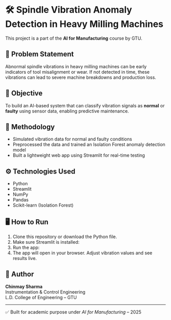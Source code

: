 # 🛠️ Spindle Vibration Anomaly Detection in Heavy Milling Machines

This project is a part of the **AI for Manufacturing** course by GTU.

## 📌 Problem Statement

Abnormal spindle vibrations in heavy milling machines can be early indicators of tool misalignment or wear. If not detected in time, these vibrations can lead to severe machine breakdowns and production loss.

## 🎯 Objective

To build an AI-based system that can classify vibration signals as **normal** or **faulty** using sensor data, enabling predictive maintenance.

## 🧠 Methodology

- Simulated vibration data for normal and faulty conditions  
- Preprocessed the data and trained an Isolation Forest anomaly detection model  
- Built a lightweight web app using Streamlit for real-time testing  

## ⚙️ Technologies Used

- Python  
- Streamlit  
- NumPy  
- Pandas  
- Scikit-learn (Isolation Forest)  

## 🖥️ How to Run

1. Clone this repository or download the Python file.  
2. Make sure Streamlit is installed:
3. Run the app:
4. The app will open in your browser. Adjust vibration values and see results live.

## 👤 Author

**Chinmay Sharma**  
Instrumentation & Control Engineering  
L.D. College of Engineering – GTU

---

✅ Built for academic purpose under *AI for Manufacturing* – 2025
